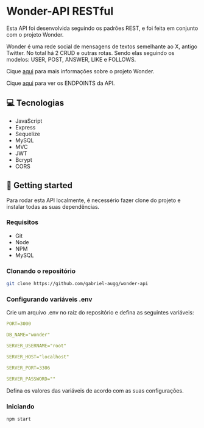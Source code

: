 # Wonder-API RESTful

Esta API foi desenvolvida seguindo os padrões REST, e foi feita em conjunto com o projeto Wonder. 

Wonder é uma rede social de mensagens de textos semelhante ao X, antigo Twitter. No total há 2 CRUD e outras rotas. Sendo elas seguindo os modelos: USER, POST, ANSWER, LIKE e FOLLOWS. 

Cique [aqui](https://github.com/gabriel-augg/wonder) para mais informações sobre o projeto Wonder.

Cique [aqui]() para ver os ENDPOINTS da API.

## 💻 Tecnologias

- JavaScript
- Express
- Sequelize
- MySQL
- MVC
- JWT
- Bcrypt
- CORS

## 🚀 Getting started

Para rodar esta API localmente, é necessério fazer clone do projeto e instalar todas as suas dependências.

### Requisitos

- Git
- Node
- NPM
- MySQL

### Clonando o repositório

```bash
git clone https://github.com/gabriel-augg/wonder-api
```

### Configurando variáveis .env

Crie um arquivo .env no raiz  do repositório e defina as seguintes variáveis:

```yaml
PORT=3000

DB_NAME="wonder"

SERVER_USERNAME="root"

SERVER_HOST="localhost"

SERVER_PORT=3306

SERVER_PASSWORD=""
```

Defina os valores das variáveis de acordo com as suas configurações.

### Iniciando

```bash
npm start
```
